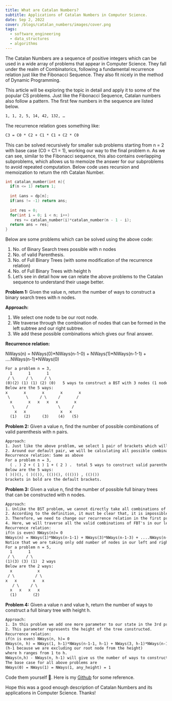 ```yaml
---
title: What are Catalan Numbers?
subtitle: Applications of Catalan Numbers in Computer Science.
date: Sep 2, 2022
cover: /blogs/catalan_numbers/images/cover.png
tags:
  - software_engineering
  - data_structures
  - algorithms
---
```


The Catalan Numbers are a sequence of positive integers which can be used in a wide array of problems that appear in Computer Science. They fall under the realm of Combinatorics, following a fundamental recurrence relation just like the Fibonacci Sequence. They also fit nicely in the method of Dynamic Programming.

This article will be exploring the topic in detail and apply it to some of the popular CS problems. Just like the Fibonacci Sequence, Catalan numbers also follow a pattern. The first few numbers in the sequence are listed below.

```txt
1, 1, 2, 5, 14, 42, 132, …
```

The recurrence relation goes something like:

```txt
C3 = C0 * C2 + C1 * C1 + C2 * C0
```

This can be solved recursively for smaller sub problems starting from n = 2 with base case (C0 = C1 = 1), working our way to the final problem n. As we can see, similar to the Fibonacci sequence, this also contains overlapping subproblems, which allows us to memoize the answer for our subproblems to avoid repeated computation. Below code uses recursion and memoization to return the nth Catalan Number.

```c++
int catalan_number(int n){
  if(n <= 1) return 1;
  
  int &ans = dp[n];
  if(ans != -1) return ans;
  
  int res = 0;
  for(int i = 0; i < n; i++)
    res += catalan_number(i)*catalan_number(n - 1 - i);
  return ans = res;
}
```

Below are some problems which can be solved using the above code:

1. No. of Binary Search trees possible with n nodes
2. No. of valid Parenthesis.
3. No. of Full Binary Trees (with some modification of the recurrence relation)
4. No. of Full Binary Trees with height h
5. Let’s see in detail how we can relate the above problems to the Catalan sequence to understand their usage better.

**Problem 1:** Given the value n, return the number of ways to construct a binary search trees with n nodes.

**Approach:**
1. We select one node to be our root node.
2. We traverse through the combination of nodes that can be formed in the left subtree and our right subtree.
3. We add these possible combinations which gives our final answer.

**Recurrence relation:**

NWays(n) = NWays(0)*NWays(n-1-0) + NWays(1)*NWays(n-1-1) + ....NWays(n-1)*NWays(0)

```txt
For a problem n = 3,
  1       1       1
 / \     / \     / \
(0)(2) (1) (1) (2) (0)   5 ways to construct a BST with 3 nodes (1 node as the root node)
Below are the 5 ways:
x       x       x       x       x
 \       \     / \     /       /
  x       x   x   x   x       x
   \     /             \     /
    x   x               x   x
  (1)   (2)     (3)    (4)   (5)
```

**Problem 2:** Given a value n, find the number of possible combinations of valid parenthesis with n pairs.

```txt
Approach:
1. Just like the above problem, we select 1 pair of brackets which will be our default.
2. Around our default pair, we will be calculating all possible combinations of brackets.
Recurrence relation: Same as above
For a problem n = 3,
  ( . ) 2 + ( 1 ) 1 + ( 2 ) .  total 5 ways to construct valid parenthesis.
Below are the 5 ways:
( )()(), ( )(()), (())(), ((())) , (()()) 
brackets in bold are the default brackets.
```

**Problem 3:** Given a value n, find the number of possible full binary trees that can be constructed with n nodes.

```txt
Approach:
1. Unlike the BST problem, we cannot directly take all combinations of nodes in our left and right subtrees. They also need to satisfy the conditions for a full binary tree. (a tree with either 0 or exactly 2 children for every node).
2. According to the definition, it must be clear that, it is impossible to construct an FBT with even number of nodes. 
3. Therefore, we need to change our recurrence relation in the first problem.
4. Here, we will traverse all the valid combinations of FBT's in our left and right subtrees that can be constructed.
Recurrence relation: 
if(n is even) NWays(n)= 0
NWays(n) = NWays(1)*NWays(n-1-1) + NWays(3)*NWays(n-1-3) + ....NWays(n-1-1)*NWays(1)
Notice that we are taking only odd number of nodes in our left and right subtrees.
For a problem n = 5,
  1       1  
 / \     / \ 
(1)(3) (3) (1)  2 ways
Below are the 2 ways:
  x           x
 / \         / \
x   x       x   x
   / \     / \
  x   x   x   x
  (1)       (2)
```

**Problem 4:** Given a value n and value h, return the number of ways to construct a full binary tree with height h.

```txt
Approach:
1. In this problem we add one more parameter to our state in the 3rd problem.
2. This parameter represents the height of the tree constructed.
Recurrence relation:
if(n is even) NWays(n, h)= 0
NWays(n, h) = NWays(1, h-1)*NWays(n-1-1, h-1) + NWays(3, h-1)*NWays(n-1-3, h-1) + ....NWays(n-1-1, h-1)*NWays(1, h-1)
(h-1 because we are excluding our root node from the height)
where h ranges from 1 to h.
NWays(n,h) - NWays(n, h-1) will give us the number of ways to construct an FBT with height h.
The base case for all above problems are 
NWays(0) = NWays(1) = NWays(1, any_height) = 1
```

Code them yourself 🙂. Here is my [Github](https://github.com/VigneshIyer25/My-Coding-Library/tree/main/Algorithms/Dynamic%20Programming/Catalan%20Numbers) for some reference.

Hope this was a good enough description of Catalan Numbers and its applications in Computer Science. Thanks!